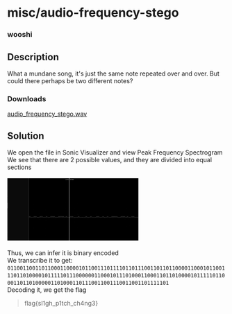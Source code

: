 # misc/audio-frequency-stego
### wooshi

## Description
What a mundane song, it's just the same note repeated over and over. But could there perhaps be two different notes?
### Downloads
[audio_frequency_stego.wav](Assets\audio-frequency-stego\audio_frequency_stego.wav)

## Solution
We open the file in Sonic Visualizer and view Peak Frequency Spectrogram<br/>
We see that there are 2 possible values, and they are divided into equal sections<br/><br/>
<img src="Assets\audio-frequency-stego\audio-frequency-stego-screencap.PNG" width="60%" height="60%"><br/><br/>
Thus, we can infer it is binary encoded<br/>
We transcribe it to get: `011001100110110001100001011001110111101101110011011011000011000101100111011010000101111101110000001100010111010001100011011010000101111101100011011010000011010001101110011001110011001101111101`<br/>
Decoding it, we get the flag



> flag{sl1gh_p1tch_ch4ng3}
